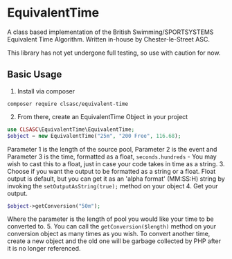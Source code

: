 # EquivalentTime
A class based implementation of the British Swimming/SPORTSYSTEMS Equivalent
Time Algorithm. Written in-house by Chester-le-Street ASC.

This library has not yet undergone full testing, so use with caution for now.

## Basic Usage
1. Install via composer
```
composer require clsasc/equivalent-time
```
2. From there, create an EquivalentTime Object in your project
```PHP
use CLSASC\EquivalentTime\EquivalentTime;
$object = new EquivalentTime("25m", "200 Free", 116.68);
```
Parameter 1 is the length of the source pool, Parameter 2 is the event and Parameter 3 is the time, formatted as a float, `seconds.hundreds` - You may wish to cast this to a float, just in case your code takes in time as a string.
3. Choose if you want the output to be formatted as a string or a float. Float output is default, but you can get it as an 'alpha format' (MM:SS:H) string by invoking the `setOutputAsString(true);` method on your object
4. Get your output.
```PHP
$object->getConversion("50m");
```
Where the parameter is the length of pool you would like your time to be converted to.
5. You can call the `getConversion($length)` method on your conversion object as many times as you wish. To convert another time, create a new object and the old one will be garbage collected by PHP after it is no longer referenced.
